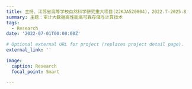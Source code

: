 ```yaml
---
title: 主持、江苏省高等学校自然科学研究重大项目(22KJA520004)，2022.7-2025.8
summary: 主题：审计大数据高性能高可靠存储与计算技术
tags:
  - Research
date: '2022-07-01T00:00:00Z'

# Optional external URL for project (replaces project detail page).
external_link: ''

image:
  caption: Research
  focal_point: Smart

---
```


